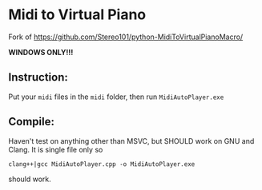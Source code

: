 # Midi to Virtual Piano

Fork of https://github.com/Stereo101/python-MidiToVirtualPianoMacro/


**WINDOWS ONLY!!!**

## Instruction:
Put your `midi` files in the `midi` folder, then run `MidiAutoPlayer.exe`



## Compile:
Haven't test on anything other than MSVC, but SHOULD work on GNU and Clang. It is single file only so 

```
clang++|gcc MidiAutoPlayer.cpp -o MidiAutoPlayer.exe
```
should work.
